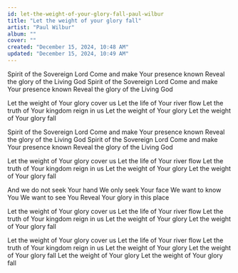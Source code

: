 ```yaml
---
id: let-the-weight-of-your-glory-fall-paul-wilbur
title: "Let the weight of your glory fall"
artist: "Paul Wilbur"
album: ""
cover: ""
created: "December 15, 2024, 10:48 AM"
updated: "December 15, 2024, 10:49 AM"
---
```


Spirit of the Sovereign Lord
Come and make Your presence known
Reveal the glory of the Living God
Spirit of the Sovereign Lord
Come and make Your presence known
Reveal the glory of the Living God

Let the weight of Your glory cover us
Let the life of Your river flow
Let the truth of Your kingdom reign in us
Let the weight of Your glory
Let the weight of Your glory fall

Spirit of the Sovereign Lord
Come and make Your presence known
Reveal the glory of the Living God
Spirit of the Sovereign Lord
Come and make Your presence known
Reveal the glory of the Living God

Let the weight of Your glory cover us
Let the life of Your river flow
Let the truth of Your kingdom reign in us
Let the weight of Your glory
Let the weight of Your glory fall

And we do not seek Your hand
We only seek Your face
We want to know You
We want to see You
Reveal Your glory in this place

Let the weight of Your glory cover us
Let the life of Your river flow
Let the truth of Your kingdom reign in us
Let the weight of Your glory
Let the weight of Your glory fall

Let the weight of Your glory cover us
Let the life of Your river flow
Let the truth of Your kingdom reign in us
Let the weight of Your glory
Let the weight of Your glory fall
Let the weight of Your glory
Let the weight of Your glory fall